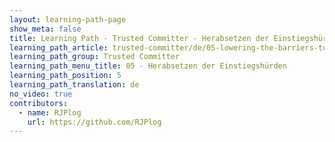 ```yaml
---
layout: learning-path-page
show_meta: false
title: Learning Path - Trusted Committer - Herabsetzen der Einstiegshürden
learning_path_article: trusted-committer/de/05-lowering-the-barriers-to-entry.asciidoc
learning_path_group: Trusted Committer
learning_path_menu_title: 05 - Herabsetzen der Einstiegshürden
learning_path_position: 5
learning_path_translation: de
no_video: true
contributors:
  - name: RJPlog
    url: https://github.com/RJPlog
---
```

<!--- This file autogenerated from https://github.com/InnerSourceCommons/InnerSourceLearningPath/blob/master/scripts -->